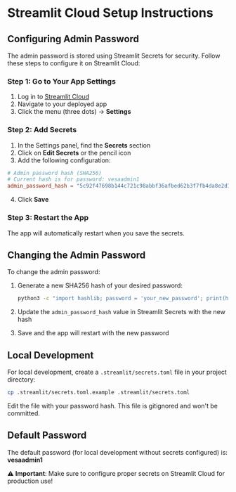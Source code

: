 # Streamlit Cloud Setup Instructions

## Configuring Admin Password

The admin password is stored using Streamlit Secrets for security. Follow these steps to configure it on Streamlit Cloud:

### Step 1: Go to Your App Settings

1. Log in to [Streamlit Cloud](https://share.streamlit.io)
2. Navigate to your deployed app
3. Click the menu (three dots) → **Settings**

### Step 2: Add Secrets

1. In the Settings panel, find the **Secrets** section
2. Click on **Edit Secrets** or the pencil icon
3. Add the following configuration:

```toml
# Admin password hash (SHA256)
# Current hash is for password: vesaadmin1
admin_password_hash = "5c92f47698b144c721c98abbf36afbed62b3f7fb4da8e2d1f9da809d65fa5222"
```

4. Click **Save**

### Step 3: Restart the App

The app will automatically restart when you save the secrets.

## Changing the Admin Password

To change the admin password:

1. Generate a new SHA256 hash of your desired password:
   ```bash
   python3 -c "import hashlib; password = 'your_new_password'; print(hashlib.sha256(password.encode()).hexdigest())"
   ```

2. Update the `admin_password_hash` value in Streamlit Secrets with the new hash

3. Save and the app will restart with the new password

## Local Development

For local development, create a `.streamlit/secrets.toml` file in your project directory:

```bash
cp .streamlit/secrets.toml.example .streamlit/secrets.toml
```

Edit the file with your password hash. This file is gitignored and won't be committed.

## Default Password

The default password (for local development without secrets configured) is: **vesaadmin1**

⚠️ **Important**: Make sure to configure proper secrets on Streamlit Cloud for production use!
